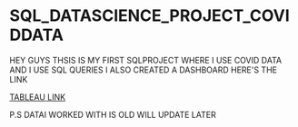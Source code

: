 # SQL_DATASCIENCE_PROJECT_COVIDDATA
HEY GUYS THSIS IS MY FIRST SQLPROJECT WHERE I USE COVID DATA AND I USE SQL QUERIES 
I ALSO CREATED A DASHBOARD HERE'S THE LINK

[TABLEAU LINK](https://public.tableau.com/app/profile/steve.jacob.thomas/viz/COVID_DATA_WORKBOOK/Dashboard1?publish=yes)

P.S DATAI WORKED WITH IS OLD WILL UPDATE LATER
 
